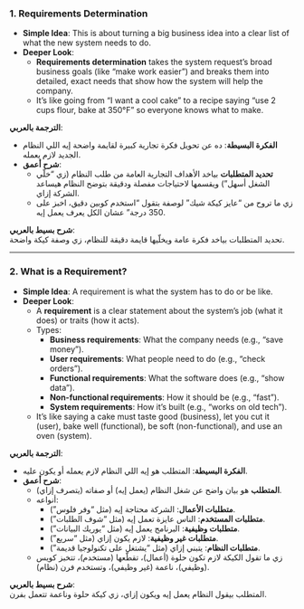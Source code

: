 ### 1. Requirements Determination

- **Simple Idea**: This is about turning a big business idea into a clear list of what the new system needs to do.
- **Deeper Look**:
    - **Requirements determination** takes the system request’s broad business goals (like “make work easier”) and breaks them into detailed, exact needs that show how the system will help the company.
    - It’s like going from “I want a cool cake” to a recipe saying “use 2 cups flour, bake at 350°F” so everyone knows what to make.

**الترجمة بالعربي**:

- **الفكرة البسيطة**: ده عن تحويل فكرة تجارية كبيرة لقايمة واضحة إيه اللي النظام الجديد لازم يعمله.
- **شرح أعمق**:
    - **تحديد المتطلبات** بياخد الأهداف التجارية العامة من طلب النظام (زي “خلّي الشغل أسهل”) ويقسمها لاحتياجات مفصلة ودقيقة بتوضح النظام هيساعد الشركة إزاي.
    - زي ما تروح من “عايز كيكة شيك” لوصفة بتقول “استخدم كوبين دقيق، اخبز على 350 درجة” عشان الكل يعرف يعمل إيه.

**شرح بسيط بالعربي**:  
تحديد المتطلبات بياخد فكرة عامة ويخلّيها قايمة دقيقة للنظام، زي وصفة كيكة واضحة.

---

### 2. What is a Requirement?

- **Simple Idea**: A requirement is what the system has to do or be like.
- **Deeper Look**:
    - A **requirement** is a clear statement about the system’s job (what it does) or traits (how it acts).
    - Types:
        - **Business requirements**: What the company needs (e.g., “save money”).
        - **User requirements**: What people need to do (e.g., “check orders”).
        - **Functional requirements**: What the software does (e.g., “show data”).
        - **Non-functional requirements**: How it should be (e.g., “fast”).
        - **System requirements**: How it’s built (e.g., “works on old tech”).
    - It’s like saying a cake must taste good (business), let you cut it (user), bake well (functional), be soft (non-functional), and use an oven (system).

**الترجمة بالعربي**:

- **الفكرة البسيطة**: المتطلب هو إيه اللي النظام لازم يعمله أو يكون عليه.
- **شرح أعمق**:
    - **المتطلب** هو بيان واضح عن شغل النظام (يعمل إيه) أو صفاته (يتصرف إزاي).
    - أنواعه:
        - **متطلبات الأعمال**: الشركة محتاجة إيه (مثل “وفر فلوس”).
        - **متطلبات المستخدم**: الناس عايزة تعمل إيه (مثل “شوف الطلبات”).
        - **متطلبات وظيفية**: البرنامج يعمل إيه (مثل “يوريك البيانات”).
        - **متطلبات غير وظيفية**: لازم يكون إزاي (مثل “سريع”).
        - **متطلبات النظام**: يتبني إزاي (مثل “يشتغل على تكنولوجيا قديمة”).
    - زي ما تقول الكيكة لازم تكون حلوة (أعمال)، تقطّعها (مستخدم)، تتخبز كويس (وظيفي)، ناعمة (غير وظيفي)، وتستخدم فرن (نظام).

**شرح بسيط بالعربي**:  
المتطلب بيقول النظام يعمل إيه ويكون إزاي، زي كيكة حلوة وناعمة تتعمل بفرن.